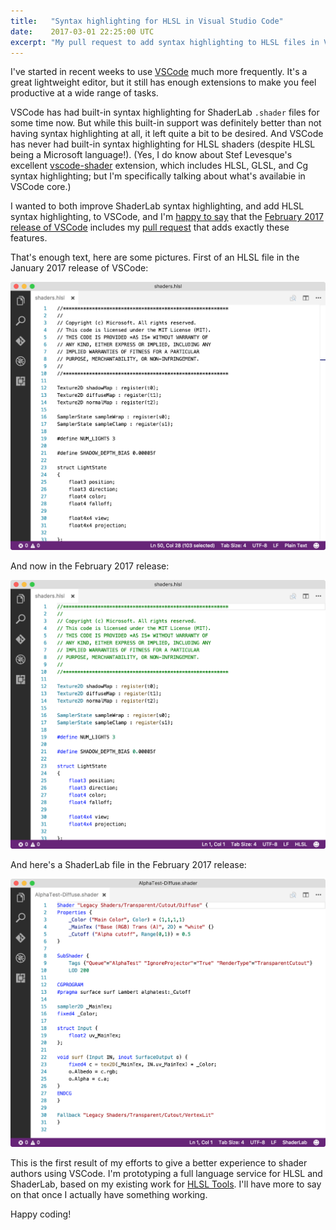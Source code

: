 ```yaml
---
title:   "Syntax highlighting for HLSL in Visual Studio Code"
date:    2017-03-01 22:25:00 UTC
excerpt: "My pull request to add syntax highlighting to HLSL files in VSCode was merged."
---
```


I've started in recent weeks to use [VSCode](https://code.visualstudio.com) much more frequently.
It's a great lightweight editor, but it still has enough extensions to make you feel productive at
a wide range of tasks.

VSCode has had built-in syntax highlighting for ShaderLab `.shader` files for some time now. But while this built-in support was definitely better than not having syntax highlighting at all, it left quite a bit to be desired. And VSCode has never had built-in syntax highlighting for HLSL shaders (despite HLSL being a Microsoft language!). (Yes, I do know about Stef Levesque's excellent [vscode-shader](https://marketplace.visualstudio.com/items?itemName=slevesque.shader) extension, which includes HLSL, GLSL, and Cg syntax highlighting; but I'm specifically talking about what's availabie in VSCode core.)

I wanted to both improve ShaderLab syntax highlighting, and add HLSL syntax highlighting, to VSCode, and I'm [happy to say](https://code.visualstudio.com/updates/v1_10#_thank-you) that the [February 2017 release of VSCode](https://code.visualstudio.com/updates/v1_10) includes my [pull request](https://github.com/Microsoft/vscode/pull/20129) that adds exactly these features.

That's enough text, here are some pictures. First of an HLSL file in the January 2017 release of VSCode:

![](/assets/posts/vscode-hlsl-before.png)

And now in the February 2017 release:

![](/assets/posts/vscode-hlsl-after.png)

And here's a ShaderLab file in the February 2017 release:

![](/assets/posts/vscode-shaderlab-after.png)

This is the first result of my efforts to give a better experience to shader authors using VSCode. I'm prototyping a full language service for HLSL and ShaderLab, based on my existing work for [HLSL Tools](https://marketplace.visualstudio.com/items?itemName=TimGJones.HLSLToolsforVisualStudio). I'll have more to say on that once I actually have something working.

Happy coding!